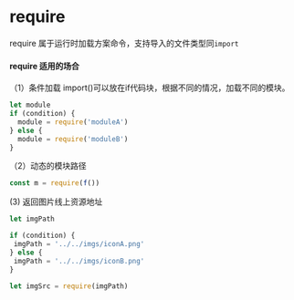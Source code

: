 # require
require 属于运行时加载方案命令，支持导入的文件类型同`import`

#### require 适用的场合
（1）条件加载
import()可以放在if代码块，根据不同的情况，加载不同的模块。
```javascript
let module
if (condition) {
  module = require('moduleA')
} else {
  module = require('moduleB')
}
```

（2）动态的模块路径
```javascript
const m = require(f())
```

 (3) 返回图片线上资源地址
 ```javascript
 let imgPath

if (condition) {
  imgPath = '../../imgs/iconA.png'
} else {
  imgPath = '../../imgs/iconB.png'
}

let imgSrc = require(imgPath)
 ```
